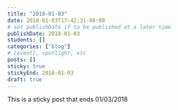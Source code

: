 ```yaml
---
title: "2018-01-03"
date: 2018-01-03T17:42:31-08:00
# set publishDate if to be published at a later time
publishDate: 2018-01-03
students: []
categories: ["blog"]
# [event], spotlight, etc
posts: []
sticky: true
stickyEnd: 2018-01-03
draft: true
---
```


This is a sticky post that ends 01/03/2018
